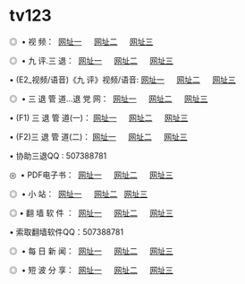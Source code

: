 # tv123
<p>◎   • 视 频： 
<a href="http://us.hk303.c8763.com/tv/" target="_blank">网址一</a> 　 
<a href="http://us.hk303.c8763.com/9018.html" target="_blank">网址二</a> 　 
<a href="http://us.hk303.c8763.com/9449.html" target="_blank">网址三</a></p>
<p>◎   • 九 评.三 退：  
<a href="http://us.hk303.c8763.com/t/" target="_blank">网址一</a> 　 
<a href="http://us.hk303.c8763.com/v/" target="_blank">网址二</a> 　 
<a href="http://us.hk303.c8763.com/tt/" target="_blank">网址三</a> 　</p>
<p>  • (E2_视频/语音)《九 评》视频/语音: 
<a href="http://us.hk303.c8763.com/v/" target="_blank">网址一</a> 　 
<a href="http://us.hk303.c8763.com/v/" target="_blank">网址二</a> 　 
<a href="http://us.hk303.c8763.com/v/" target="_blank">网址三</a></p>
<p>◎   • 三 退 管 道...退 党 网：  
<a href="http://us.hk303.c8763.com/go/8/" target="_blank">网址一</a> 　 
<a href="http://us.hk303.c8763.com/go/8/" target="_blank">网址二</a> 　 
<a href="http://us.hk303.c8763.com/go/8/" target="_blank">网址三</a></p>
<p>  • (F1) 三 退 管 道(一)： 
<a href="http://us.hk303.c8763.com/d/" target="_blank">网址一</a> 　 
<a href="http://us.hk303.c8763.com/d/" target="_blank">网址二</a> 　 
<a href="http://us.hk303.c8763.com/d/" target="_blank">网址三</a></p>
<p>  • (F2)三 退 管 道(二)： 
<a href="http://us.hk303.c8763.com/dd/" target="_blank">网址一</a> 　 
<a href="http://us.hk303.c8763.com/dd/" target="_blank">网址二</a> 　 
<a href="http://us.hk303.c8763.com/dd/" target="_blank">网址三</a></p>
<p>  • 协助三退QQ : 507388781</p>
<p>◎   • PDF电子书：  
<a href="http://us.hk303.c8763.com/p/" target="_blank">网址一</a> 　 
<a href="http://us.hk303.c8763.com/p/" target="_blank">网址二</a> 　 
<a href="http://us.hk303.c8763.com/p/" target="_blank">网址三</a></p>
<p>◎ </span>  •  小 站：  
<a href="http://us.hk303.c8763.com/" target="_blank">网址一</a> 　 
<a href="http://us.hk303.c8763.com/" target="_blank">网址二</a>   
<a href="http://us.hk303.c8763.com/" target="_blank">网址三</a></p>
<p>◎  • 翻 墙 软 件 ：  
<a href="http://us.hk303.c8763.com/f/" target="_blank">网址一</a> 　 
<a href="http://us.hk303.c8763.com/ff/" target="_blank">网址二</a> 　 
<a href="http://us.hk303.c8763.com/f/" target="_blank">网址三</a></p>
<p>  • 索取翻墙软件QQ：507388781</p>
<p>◎ </span>  • 每 日 新 闻：  
<a href="http://us.hk303.c8763.com/day/" target="_blank">网址一</a> 　 
<a href="http://us.hk303.c8763.com/day/" target="_blank">网址二</a> 　 
<a href="http://us.hk303.c8763.com/day/" target="_blank">网址三</a></p>
<p>◎ </span>  • 短 波 分 享：  
<a href="http://us.hk303.c8763.com/h/" target="_blank">网址一</a> 　 
<a href="http://us.hk303.c8763.com/h/" target="_blank">网址二</a> 　 
<a href="http://us.hk303.c8763.com/h/" target="_blank">网址三</a></p>
